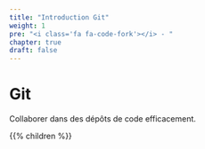 ```yaml
---
title: "Introduction Git"
weight: 1
pre: "<i class='fa fa-code-fork'></i> - "
chapter: true
draft: false
---
```


# Git

Collaborer dans des dépôts de code efficacement.

{{% children  %}}
